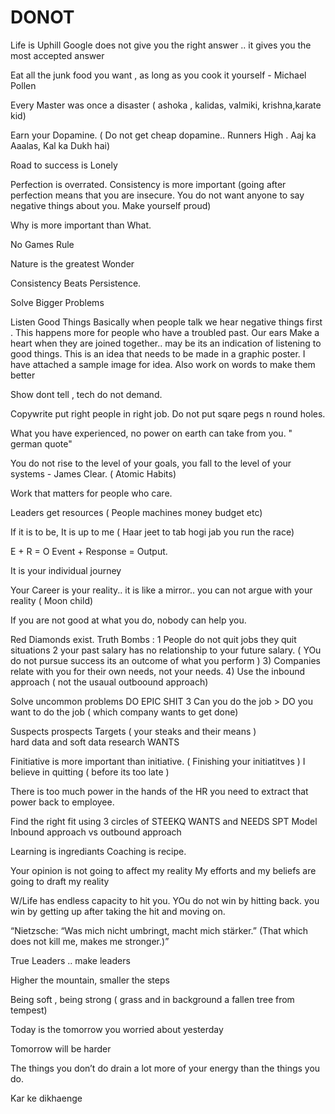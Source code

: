 # DONOT

Life is Uphill 
Google does not give you the right answer .. it gives you the most accepted answer

Eat all the junk food you want , as long as you cook it yourself - Michael Pollen 

Every Master was once a disaster ( ashoka , kalidas, valmiki, krishna,karate kid) 


Earn your Dopamine. ( Do not get cheap dopamine.. Runners High . Aaj ka Aaalas, Kal ka Dukh hai) 

Road to success is Lonely 

Perfection is overrated. Consistency is more important (going after perfection means that you are insecure. You do not want anyone to say negative things about you.  Make yourself proud) 

Why is more important than What. 

No Games Rule 

Nature is the greatest Wonder 

Consistency Beats Persistence. 

Solve Bigger Problems 

Listen Good Things 
   Basically when people talk we hear negative things first . This happens more for people who have a troubled past. Our ears Make a heart when they are joined together.. may be its an indication of listening to good things. This is an idea that needs to be made in a graphic poster. I have attached a sample image for idea. Also work on words to make them better

Show dont tell , tech do not demand. 

Copywrite put right people in right job. Do not put sqare pegs n round holes. 

What you have experienced, no power on earth can take from you. " german quote" 

You do not rise to the level of your goals, you fall to the level of your systems - James Clear. ( Atomic Habits) 

Work that matters for people who care. 


Leaders get resources  ( People machines money budget etc) 

If it is to be, It is up to me ( Haar jeet to tab hogi jab you run the race) 

E + R = O Event + Response = Output. 

It is your individual journey 

Your Career is your reality.. it is like a mirror.. you can not argue with your reality ( Moon child) 

If you are not good at what you do, nobody can help you. 

Red Diamonds exist. 
Truth Bombs : 1 People do not quit jobs they quit situations
2 your past salary has no relationship to your future salary. ( YOu do not pursue success its an outcome of what you perform )
3) Companies relate with you for their own needs, not your needs.
4) Use the inbound approach ( not the usaual outboound approach)

Solve uncommon problems
DO EPIC SHIT
3 Can you do the job > DO you want to do the job ( which company wants to get done)

Suspects prospects Targets ( your steaks and their means )  
                               hard data and soft data research WANTS 
                               
Finitiative is more important than initiative. ( Finishing your initiatitves )
I believe in quitting ( before its too late )

There is too much power in the hands of the HR you need to extract that power back to employee.

Find the right fit using 3 circles of STEEKQ WANTS and NEEDS
SPT Model
Inbound approach vs outbound approach

Learning is ingrediants Coaching is recipe.

Your opinion is not going to affect my reality My efforts and my beliefs are going to draft my reality

W/Life has endless capacity to hit you. YOu do not win by hitting back. you win by getting up after taking the hit and moving on.

“Nietzsche: “Was mich nicht umbringt, macht mich stärker.” (That which does not kill me, makes me stronger.)”

True Leaders .. make leaders 

Higher the mountain, smaller the steps 

Being soft , being strong ( grass and in background a fallen tree from tempest) 

Today is the tomorrow you worried about yesterday

Tomorrow will be harder

The things you don’t do drain a lot more of your energy than the things you do.

Kar ke dikhaenge




